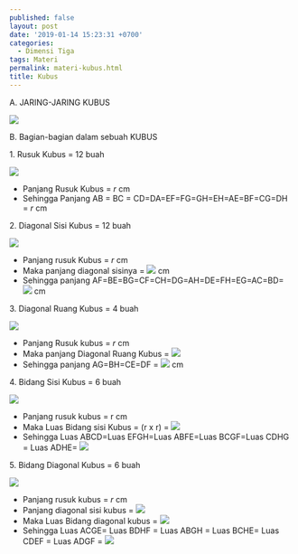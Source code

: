 ```yaml
---
published: false
layout: post
date: '2019-01-14 15:23:31 +0700'
categories:
  - Dimensi Tiga
tags: Materi
permalink: materi-kubus.html
title: Kubus
---
```



A. JARING-JARING KUBUS

![](http://www.meetmath.com/media/posts/58/jaring-kubus.gif)

B. Bagian-bagian dalam sebuah KUBUS

1\. Rusuk Kubus = 12 buah

![](http://www.meetmath.com/media/posts/58/rusuk.gif)

*   Panjang Rusuk Kubus = _r_ cm
*   Sehingga Panjang AB = BC = CD=DA=EF=FG=GH=EH=AE=BF=CG=DH = _r_ cm

2\. Diagonal Sisi Kubus = 12 buah

![](http://www.meetmath.com/media/posts/58/diagonal-sisi.gif)

*   Panjang rusuk Kubus = _r_ cm
*   Maka panjang diagonal sisinya = ![](http://www.meetmath.com/media/posts/58/CodeCogsEqn-3.gif) cm
*   Sehingga panjang AF=BE=BG=CF=CH=DG=AH=DE=FH=EG=AC=BD= ![](http://www.meetmath.com/media/posts/58/CodeCogsEqn-3.gif) cm

3\. Diagonal Ruang Kubus = 4 buah

![](http://www.meetmath.com/media/posts/58/diag-sisi.gif)

*   Panjang Rusuk kubus = _r_ cm
*   Maka panjang Diagonal Ruang Kubus = ![](http://www.meetmath.com/media/posts/58/CodeCogsEqn-4.gif)
*   Sehingga panjang AG=BH=CE=DF = ![](http://www.meetmath.com/media/posts/58/CodeCogsEqn-4.gif) cm

4\. Bidang Sisi Kubus = 6 buah

![](http://www.meetmath.com/media/posts/58/bidang-sisi.gif)

*   Panjang rusuk kubus = r cm
*   Maka Luas Bidang sisi Kubus = (r x r) = ![](http://www.meetmath.com/media/posts/58/CodeCogsEqn-2.gif)
*   Sehingga Luas ABCD=Luas EFGH=Luas ABFE=Luas BCGF=Luas CDHG = Luas ADHE= ![](http://www.meetmath.com/media/posts/58/CodeCogsEqn-2.gif)

5\. Bidang Diagonal Kubus = 6 buah

![](http://www.meetmath.com/media/posts/58/bidang-diagonal.gif)

*   Panjang rusuk kubus = _r_ cm
*   Panjang diagonal sisi kubus = ![](http://www.meetmath.com/media/posts/58/CodeCogsEqn-3.gif)
*   Maka Luas Bidang diagonal kubus = ![](http://www.meetmath.com/media/posts/58/CodeCogsEqn-5.gif)
*   Sehingga Luas ACGE= Luas BDHF = Luas ABGH = Luas BCHE= Luas CDEF = Luas ADGF = ![](http://www.meetmath.com/media/posts/58/CodeCogsEqn-5.gif)